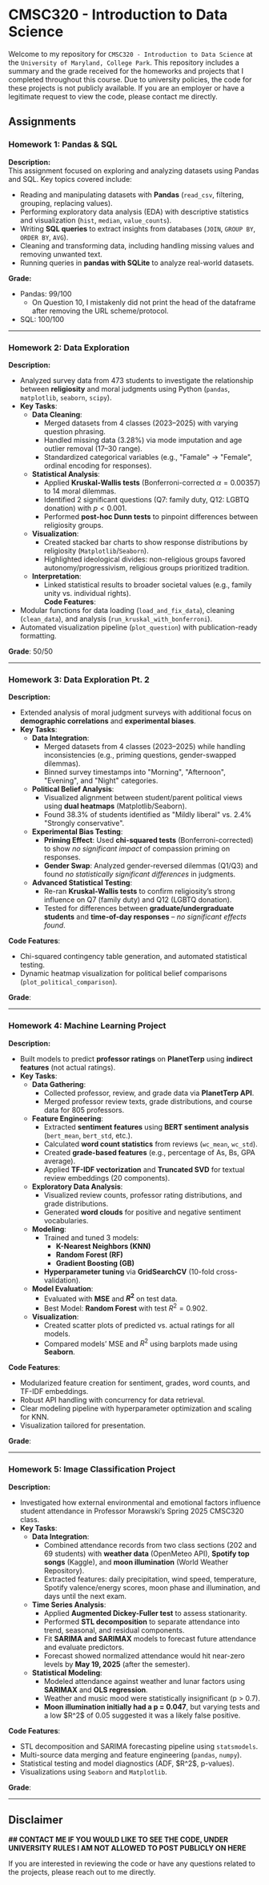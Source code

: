 # CMSC320 - Introduction to Data Science

Welcome to my repository for ```CMSC320 - Introduction to Data Science``` at the ```University of Maryland, College Park```. This repository includes a summary and the grade received for the homeworks and projects that I completed throughout this course. Due to university policies, the code for these projects is not publicly available. If you are an employer or have a legitimate request to view the code, please contact me directly.

## Assignments 

### Homework 1: **Pandas & SQL**
**Description:**  
This assignment focused on exploring and analyzing datasets using Pandas and SQL. Key topics covered include:
- Reading and manipulating datasets with **Pandas** (`read_csv`, filtering, grouping, replacing values).
- Performing exploratory data analysis (EDA) with descriptive statistics and visualization (`hist`, `median`, `value_counts`).
- Writing **SQL queries** to extract insights from databases (`JOIN`, `GROUP BY`, `ORDER BY`, `AVG`).
- Cleaning and transforming data, including handling missing values and removing unwanted text.
- Running queries in **pandas with SQLite** to analyze real-world datasets.

**Grade:** 
- Pandas: 99/100
  - On Question 10, I mistakenly did not print the head of the dataframe after removing the URL scheme/protocol.
- SQL: 100/100

---

### Homework 2: **Data Exploration**  
**Description:**  
- Analyzed survey data from 473 students to investigate the relationship between **religiosity** and moral judgments using Python (`pandas`, `matplotlib`, `seaborn`, `scipy`).  
- **Key Tasks**:  
  - **Data Cleaning**:  
    - Merged datasets from 4 classes (2023–2025) with varying question phrasing.  
    - Handled missing data (3.28\%) via mode imputation and age outlier removal (17–30 range).  
    - Standardized categorical variables (e.g., "Famale" → "Female", ordinal encoding for responses).  
  - **Statistical Analysis**:  
    - Applied **Kruskal-Wallis tests** (Bonferroni-corrected $\alpha = 0.00357$) to 14 moral dilemmas.  
    - Identified 2 significant questions (Q7: family duty, Q12: LGBTQ donation) with $p < 0.001$.  
    - Performed **post-hoc Dunn tests** to pinpoint differences between religiosity groups.  
  - **Visualization**:  
    - Created stacked bar charts to show response distributions by religiosity (`Matplotlib`/`Seaborn`).  
    - Highlighted ideological divides: non-religious groups favored autonomy/progressivism, religious groups prioritized tradition.  
  - **Interpretation**:  
    - Linked statistical results to broader societal values (e.g., family unity vs. individual rights).  
**Code Features**:  
- Modular functions for data loading (`load_and_fix_data`), cleaning (`clean_data`), and analysis (`run_kruskal_with_bonferroni`).  
- Automated visualization pipeline (`plot_question`) with publication-ready formatting.  

**Grade**: 50/50

---

### Homework 3: **Data Exploration Pt. 2**
**Description:**  
- Extended analysis of moral judgment surveys with additional focus on **demographic correlations** and **experimental biases**.  
- **Key Tasks**:  
  - **Data Integration**:  
    - Merged datasets from 4 classes (2023–2025) while handling inconsistencies (e.g., priming questions, gender-swapped dilemmas).  
    - Binned survey timestamps into "Morning", "Afternoon", "Evening", and "Night" categories.  
  - **Political Belief Analysis**:  
    - Visualized alignment between student/parent political views using **dual heatmaps** (Matplotlib/Seaborn).  
    - Found 38.3% of students identified as "Mildly liberal" vs. 2.4% "Strongly conservative".  
  - **Experimental Bias Testing**:  
    - **Priming Effect**: Used **chi-squared tests** (Bonferroni-corrected) to show *no significant impact* of compassion priming on responses.  
    - **Gender Swap**: Analyzed gender-reversed dilemmas (Q1/Q3) and found *no statistically significant differences* in judgments.  
  - **Advanced Statistical Testing**:  
    - Re-ran **Kruskal-Wallis tests** to confirm religiosity’s strong influence on Q7 (family duty) and Q12 (LGBTQ donation).  
    - Tested for differences between **graduate/undergraduate students** and **time-of-day responses** – *no significant effects found*.  

**Code Features**:  
- Chi-squared contingency table generation, and automated statistical testing.  
- Dynamic heatmap visualization for political belief comparisons (`plot_political_comparison`).  

**Grade**: 

---

### Homework 4: **Machine Learning Project**  
**Description:**  
- Built models to predict **professor ratings** on **PlanetTerp** using **indirect features** (not actual ratings).  
- **Key Tasks**:  
  - **Data Gathering**:  
    - Collected professor, review, and grade data via **PlanetTerp API**.  
    - Merged professor review texts, grade distributions, and course data for 805 professors.  
  - **Feature Engineering**:  
    - Extracted **sentiment features** using **BERT sentiment analysis** (`bert_mean`, `bert_std`, etc.).  
    - Calculated **word count statistics** from reviews (`wc_mean`, `wc_std`).  
    - Created **grade-based features** (e.g., percentage of As, Bs, GPA average).  
    - Applied **TF-IDF vectorization** and **Truncated SVD** for textual review embeddings (20 components).  
  - **Exploratory Data Analysis**:  
    - Visualized review counts, professor rating distributions, and grade distributions.  
    - Generated **word clouds** for positive and negative sentiment vocabularies.  
  - **Modeling**:  
    - Trained and tuned 3 models:
      - **K-Nearest Neighbors (KNN)**  
      - **Random Forest (RF)**  
      - **Gradient Boosting (GB)**  
    - **Hyperparameter tuning** via **GridSearchCV** (10-fold cross-validation).  
  - **Model Evaluation**:  
    - Evaluated with **MSE** and **$R^2$** on test data.  
    - Best Model: **Random Forest** with test $R^2 = 0.902$.  
  - **Visualization**:  
    - Created scatter plots of predicted vs. actual ratings for all models.  
    - Compared models’ MSE and $R^2$ using barplots made using **Seaborn**.

**Code Features**:  
- Modularized feature creation for sentiment, grades, word counts, and TF-IDF embeddings.  
- Robust API handling with concurrency for data retrieval.  
- Clear modeling pipeline with hyperparameter optimization and scaling for KNN.  
- Visualization tailored for presentation.  

**Grade**:

---

### Homework 5: **Image Classification Project**
**Description:**
- Investigated how external environmental and emotional factors influence student attendance in Professor Morawski’s Spring 2025 CMSC320 class.
- **Key Tasks**:
  - **Data Integration**:
    - Combined attendance records from two class sections (202 and 69 students) with **weather data** (OpenMeteo API), **Spotify top songs** (Kaggle), and **moon illumination** (World Weather Repository).
    - Extracted features: daily precipitation, wind speed, temperature, Spotify valence/energy scores, moon phase and illumination, and days until the next exam.
  - **Time Series Analysis**:
    - Applied **Augmented Dickey-Fuller test** to assess stationarity.
    - Performed **STL decomposition** to separate attendance into trend, seasonal, and residual components.
    - Fit **SARIMA and SARIMAX** models to forecast future attendance and evaluate predictors.
    - Forecast showed normalized attendance would hit near-zero levels by **May 19, 2025** (after the semester).
  - **Statistical Modeling**:
    - Modeled attendance against weather and lunar factors using **SARIMAX** and **OLS regression**.
    - Weather and music mood were statistically insignificant (p > 0.7).
    - **Moon illumination initially had a p = 0.047**, but varying tests and a low \$R^2\$ of 0.05 suggested it was a likely false positive.
   
**Code Features**:
- STL decomposition and SARIMA forecasting pipeline using `statsmodels`.
- Multi-source data merging and feature engineering (`pandas`, `numpy`).
- Statistical testing and model diagnostics (ADF, \$R^2\$, p-values).
- Visualizations using `Seaborn` and `Matplotlib`.

**Grade**:

---

## Disclaimer

**## CONTACT ME IF YOU WOULD LIKE TO SEE THE CODE, UNDER UNIVERSITY RULES I AM NOT ALLOWED TO POST PUBLICLY ON HERE**

If you are interested in reviewing the code or have any questions related to the projects, please reach out to me directly.
